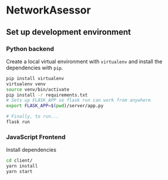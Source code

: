 # NetworkAsessor

## Set up development environment


### Python backend

Create a local virtual environment with `virtualenv` and install the dependencies with `pip`.
```sh
pip install virtualenv
virtualenv venv
source venv/bin/activate
pip install -r requirements.txt
# Sets up FLASK_APP so flask run can work from anywhere
export FLASK_APP=$(pwd)/server/app.py

# Finally, to run...
flask run
```

### JavaScript Frontend

Install dependencies

```sh
cd client/
yarn install
yarn start
```
